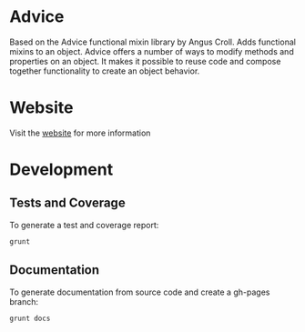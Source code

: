 # Advice #

Based on the Advice functional mixin library by Angus Croll. Adds functional mixins to an object.
Advice offers a number of ways to modify methods and properties on an object. 
It makes it possible to reuse code and compose together functionality to create an object behavior.

# Website #

Visit the [website](http://dataminr.github.io/advice) for more information

# Development #

## Tests and Coverage ##
To generate a test and coverage report:

```javascript
grunt
```

## Documentation ##
To generate documentation from source code and create a gh-pages branch:

```javascript
grunt docs
```